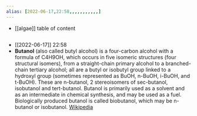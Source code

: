 ```yaml
---
alias: [2022-06-17,22:58,,,,,,,,,,,]
---
```

- [[algae]]
table of content
```toc
```

- [[2022-06-17]] 22:58
- **Butanol** (also called butyl alcohol) is a four-carbon alcohol with a formula of C4H9OH, which occurs in five isomeric structures (four structural isomers), from a straight-chain primary alcohol to a branched-chain tertiary alcohol; all are a butyl or isobutyl group linked to a hydroxyl group (sometimes represented as BuOH, n-BuOH, i-BuOH, and t-BuOH). These are n-butanol, 2 stereoisomers of sec-butanol, isobutanol and tert-butanol. Butanol is primarily used as a solvent and as an intermediate in chemical synthesis, and may be used as a fuel. Biologically produced butanol is called biobutanol, which may be n-butanol or isobutanol.
[Wikipedia](https://en.wikipedia.org/wiki/Butanol)